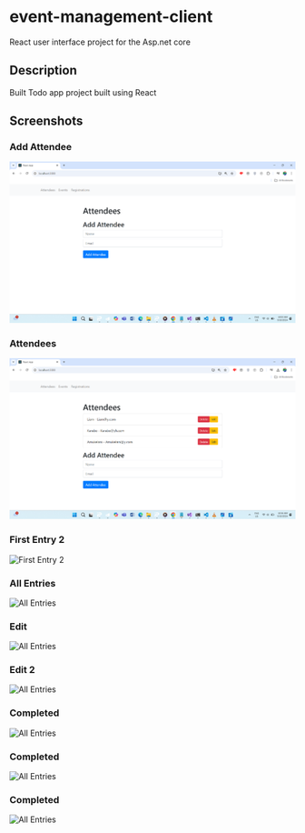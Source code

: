 # event-management-client

 React user interface project for the Asp.net core 
 
## Description
Built Todo app project built using  React
## Screenshots

### Add Attendee
![attendee](src/Screenshot/Screenshot%202024-09-10%20100336.png)

### Attendees
![attendee](src/Screenshot/Screenshot%202024-09-10%20103610.png)

### First Entry 2
![First Entry 2](src/Screenshots/Screenshot%202024-09-10%20103720.png)

### All Entries
![All Entries](src/Screenshots/Screenshot%202024-09-10%20103720.png)

### Edit
![All Entries](src/Screenshots/Screenshot%202024-09-10%20104035.png)

### Edit 2
![All Entries](src/Screenshots/Screenshot%202024-09-10%20104259.png)

### Completed
![All Entries](src/Screenshots/Screenshot%202024-09-10%20104427.png)
### Completed
![All Entries](src/Screenshots/Screenshot%202024-09-10%20113246.png)
### Completed
![All Entries](src/Screenshots/Screenshot%202024-09-10%20113308.png)
